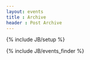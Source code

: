 ```yaml
---
layout: events
title : Archive
header : Post Archive
---
```

{% include JB/setup %}

{% include JB/events_finder %}
